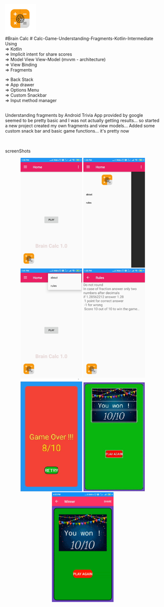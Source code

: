 <div><img src="app/src/main/res/drawable/brain_calc_icon.png" width="100px"</img></div>
#Brain Calc
# Calc-Game-Understanding-Fragments-Kotlin-Intermediate
<br>
Using <br>
=> Kotlin <br>
=> Implicit intent for share scores <br>
=> Model View View-Model (mvvm - architecture)<br>
=> View Binding<br>
=> Fragments<br>

=> Back Stack<br>
=> App drawer<br>
=> Options Menu<br>
=> Custom Snackbar<br>
=> Input method manager<br>
<br>

Understanding fragments by Android Trivia App provided by google seemed to be pretty basic and I was not actually getting results... so started a new project created my own fragments and view models... Added some custom snack bar and basic game functions... it's pretty now

<br><br>
screenShots
<div align="center">
  <img src="/screenshots/1.jpg" width="200px"</img>
  <img src="/screenshots/2.jpg" width="200px"</img>
  <img src="/screenshots/3.jpg" width="200px"</img>
  <img src="/screenshots/4.jpg" width="200px"</img>
  <img src="/screenshots/5.jpg" width="200px"</img>
  <img src="/screenshots/6.jpg" width="200px"</img>
  <img src="/screenshots/share.gif" width="200px"</img>
</div>
